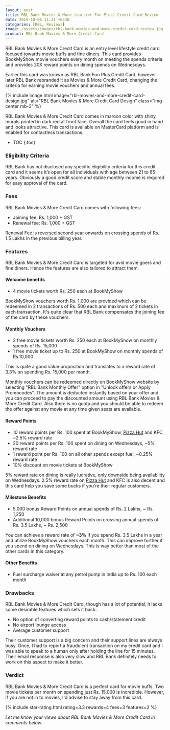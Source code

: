 ```yaml
---
layout: post
title: RBL Bank Movies & More (earlier Fun Plus) Credit Card Review
date: 2019-10-06 11:21 +0530
categories: [RBL, Reviews]
image: /assets/images/rbl-bank-movies-and-more-credit-card-review.jpg
product: RBL Bank Movies & More Credit Card
---
```


RBL Bank Movies & More Credit Card is an entry level lifestyle credit card focused towards movie buffs and fine diners. This card provides BookMyShow movie vouchers every month on meeting the spends criteria and provides 20X reward points on dining spends on Wednesdays.

Earlier this card was known as RBL Bank Fun Plus Credit Card, however later RBL Bank rebranded it as Movies & More Credit Card, changing the criteria for earning movie vouchers and annual fees.

{% include image.html image="rbl-movies-and-more-credit-card-design.jpg" alt="RBL Bank Movies & More Credit Card Design" class="img-center mb-3" %}

RBL Bank Movies & More Credit Card comes in maroon color with shiny murals printed in dark red at front face. Overall the card feels good in hand and looks attractive. This card is available on MasterCard platform and is enabled for contactless transactions.

<!-- prettier-ignore -->
* TOC
{:toc}

### Eligibility Criteria

RBL Bank has not disclosed any specific eligibility criteria for this credit card and it seems it’s open for all individuals with age between 21 to 65 years. Obviously a good credit score and stable monthly income is required for easy approval of the card.

### Fees

RBL Bank Movies & More Credit Card comes with following fees:

- Joining fee: Rs. 1,000 + GST
- Renewal fee: Rs. 1,000 + GST

Renewal Fee is reversed second year onwards on crossing spends of Rs. 1.5 Lakhs in the previous billing year.

### Features

RBL Bank Movies & More Credit Card is targeted for avid movie goers and fine diners. Hence the features are also tailored to attract them.

#### Welcome benefits

- 4 movie tickets worth Rs. 250 each at BookMyShow

BookMyShow vouchers worth Rs. 1,000 are provided which can be redeemed in 2 transactions of Rs. 500 each and maximum of 2 tickets in each transaction. It's quite clear that RBL Bank compensates the joining fee of the card by these vouchers.

#### Monthly Vouchers

- 2 free movie tickets worth Rs. 250 each at BookMyShow on monthly spends of Rs. 15,000
- 1 free movie ticket up to Rs. 250 at BookMyShow on monthly spends of Rs.10,000

This is quite a good value proposition and translates to a reward rate of 3.3% on spending Rs. 15,000 per month.

Monthly vouchers can be redeemed directly on BookMyShow website by selecting "RBL Bank Monthly Offer" option in "Unlock offers or Apply Promocodes". The amount is deducted instantly based on your offer and you can proceed to pay the discounted amount using RBL Bank Movies & More Credit Card. Also there is no quota and you should be able to redeem the offer against any movie at any time given seats are available.

#### Reward Points

- 10 reward points per Rs. 100 spent at BookMyShow, [Pizza Hut](https://l.cardinfo.in/pizzahut) and KFC, ~2.5% reward rate
- 20 reward points per Rs. 100 spent on dining on Wednesdays, ~5% reward rate
- 1 reward point per Rs. 100 on all other spends except fuel, ~0.25% reward rate
- 10% discount on movie tickets at BookMyShow

5% reward rate on dining is really lucrative, only downside being availability on Wednesdays. 2.5% reward rate on [Pizza Hut](https://l.cardinfo.in/pizzahut) and KFC is also decent and this card help you save some bucks if you're their regular customers.

#### Milestone Benefits

- 5,000 bonus Reward Points on annual spends of Rs. 2 Lakhs, ~ Rs. 1,250
- Additional 10,000 bonus Reward Points on crossing annual spends of Rs. 3.5 Lakhs, ~ Rs. 2,500

You can achieve a reward rate of **~3%** if you spend Rs. 3.5 Lakhs in a year and utilize BookMyShow vouchers each month. This can improve further if you spend on dining on Wednesdays. This is way better than most of the other cards in this category.

#### Other Benefits

- Fuel surcharge waiver at any petrol pump in India up to Rs. 100 each month

### Drawbacks

RBL Bank Movies & More Credit Card, though has a lot of potential, it lacks some desirable features which sets it back:

- No option of converting reward points to cash/statement credit
- No airport lounge access
- Average customer support

Their customer support is a big concern and their support lines are always busy. Once, I had to report a fraudulent transaction on my credit card and I was able to speak to a human only after holding the line for 15 minutes. Their email response is also very slow and RBL Bank definitely needs to work on this aspect to make it better.

### Verdict

RBL Bank Movies & More Credit Card is a perfect card for movie buffs. Two movie tickets per month on spending just Rs. 15,000 is incredible. However, if you are not in to movies, I'd advise to stay away from this card.

{% include star-rating.html rating=3.3 rewards=4 fees=3 features=3 %}

_Let me know your views about RBL Bank Movies & More Credit Card in comments below._
